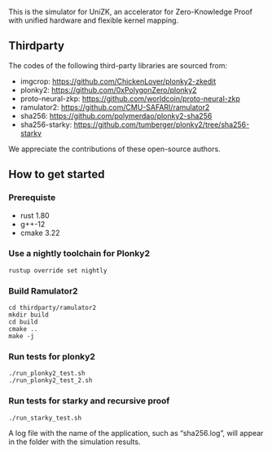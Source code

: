 This is the simulator for UniZK, an accelerator for  Zero-Knowledge Proof with unified hardware and flexible kernel mapping.

## Thirdparty
The codes of the following third-party libraries are sourced from:
- imgcrop: <https://github.com/ChickenLover/plonky2-zkedit>
- plonky2: <https://github.com/0xPolygonZero/plonky2>
- proto-neural-zkp: <https://github.com/worldcoin/proto-neural-zkp>
- ramulator2: <https://github.com/CMU-SAFARI/ramulator2>
- sha256: <https://github.com/polymerdao/plonky2-sha256>
- sha256-starky: <https://github.com/tumberger/plonky2/tree/sha256-starky>

We appreciate the contributions of these open-source authors.

## How to get started
### Prerequiste
- rust 1.80
- g++-12
- cmake 3.22

### Use a nightly toolchain for Plonky2
```
rustup override set nightly
```

### Build Ramulator2
```
cd thirdparty/ramulator2
mkdir build
cd build
cmake ..
make -j
```
### Run tests for plonky2
```
./run_plonky2_test.sh
./run_plonky2_test_2.sh
```
### Run tests for starky and recursive proof
```
./run_starky_test.sh
```

A log file with the name of the application, such as “sha256.log”, will appear in the folder with the simulation results.